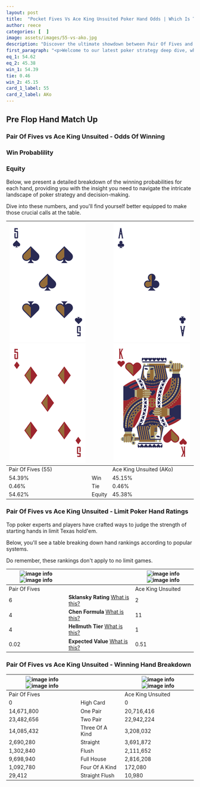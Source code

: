 ```yaml
---
layout: post
title:  "Pocket Fives Vs Ace King Unsuited Poker Hand Odds | Which Is The Better Hand In Poker? A Complete Guide"
author: reece
categories: [  ]
image: assets/images/55-vs-ako.jpg
description: "Discover the ultimate showdown between Pair Of Fives and Ace King Unsuited in poker! Uncover the odds, strategies, and scenarios where one hand triumphs over the other. Get ready to up your poker game with this thrilling analysis."
first_paragraph: "<p>Welcome to our latest poker strategy deep dive, where we're pitting two distinct hands against each other in a high-stakes showdown: Pair Of Fives vs Ace King Unsuited.</p><p>In the dynamic world of poker, every decision counts, and knowing which hand holds the upper hand is key to your success at the table.</p><p>In this article, we'll dissect these two hands, explore the scenarios where one dominates the other, and equip you with the knowledge to make strategic choices that can tip the odds in your favor.</p><p>Get ready to unravel the intriguing dynamics of these poker hands and elevate your game to new heights.</p>"
eq_1: 54.62
eq_2: 45.38
win_1: 54.39
tie: 0.46
win_2: 45.15
card_1_label: 55
card_2_label: AKo
---
```




[comment]: # (sp0)

## Pre Flop Hand Match Up

<div class="table hand-ratings" markdown="1"> 



### Pair Of Fives vs Ace King Unsuited - Odds Of Winning


  
<div class="row graphs"> 
<div class="col-lg-6">
    <h3>Win Probablility</h3>
    <canvas id="WinChart"></canvas>
</div>
<div class="col-lg-6">
    <h3>Equity</h3>
    <canvas id="EquityChart"></canvas>
</div>
</div>

  Below, we present a detailed breakdown of the winning probabilities for each hand, providing you with the insight you need to navigate the intricate landscape of poker strategy and decision-making. 

Dive into these numbers, and you'll find yourself better equipped to make those crucial calls at the table.


    
| ![image info](assets/images/hand1/5.png) ![image info](assets/images/hand1/5o.png) |  | ![image info](assets/images/hand2/a.png) ![image info](assets/images/hand2/ko.png) |
| -------- | -------- | -------- |
| Pair Of Fives (55) |  | Ace King Unsuited (AKo) |
| 54.39% | Win | 45.15% |
| 0.46% | Tie | 0.46% |
| 54.62% | Equity | 45.38% |




[comment]: # (sp1)



### Pair Of Fives vs Ace King Unsuited - Limit Poker Hand Ratings

Top poker experts and players have crafted ways to judge the strength of starting hands in limit Texas hold'em. 

Below, you'll see a table breaking down hand rankings according to popular systems. 

Do remember, these rankings don't apply to no limit games.


    
| ![image info](https://www.riverpairs.com/assets/images/hand1/5.png) ![image info](https://www.riverpairs.com/assets/images/hand1/5o.png) |  | ![image info](https://www.riverpairs.com/assets/images/hand2/a.png) ![image info](https://www.riverpairs.com/assets/images/hand2/ko.png) |
| -------- | -------- | -------- |
| Pair Of Fives |  | Ace King Unsuited |
| 6 | **Sklansky Rating** [What is this?](/sklansky-rating-explained) | 2 |
| 4 | **Chen Formula** [What is this?](/chen-formula-explained) | 11 |
| 4 | **Hellmuth Tier** [What is this?](/Hellmuth-tier-explained) | 1 |
| 0.02 | **Expected Value** [What is this?](/expected-value-explained) | 0.51 |




[comment]: # (sp2)



### Pair Of Fives vs Ace King Unsuited - Winning Hand Breakdown


    
| ![image info](https://www.riverpairs.com/assets/images/hand1/5.png) ![image info](https://www.riverpairs.com/assets/images/hand1/5o.png) |  | ![image info](https://www.riverpairs.com/assets/images/hand2/a.png) ![image info](https://www.riverpairs.com/assets/images/hand2/ko.png) |
| -------- | -------- | -------- |
| Pair Of Fives |  | Ace King Unsuited |
| 0 | High Card | 0 |
| 14,671,800 | One Pair | 20,716,416 |
| 23,482,656 | Two Pair | 22,942,224 |
| 14,085,432 | Three Of A Kind | 3,208,032 |
| 2,690,280 | Straight | 3,691,872 |
| 1,302,840 | Flush | 2,111,652 |
| 9,698,940 | Full House | 2,816,208 |
| 1,092,780 | Four Of A Kind | 172,080 |
| 29,412 | Straight Flush | 10,980 |




[comment]: # (sp3)



</div>

[comment]: # (sp4)



[comment]: # (sp5)

